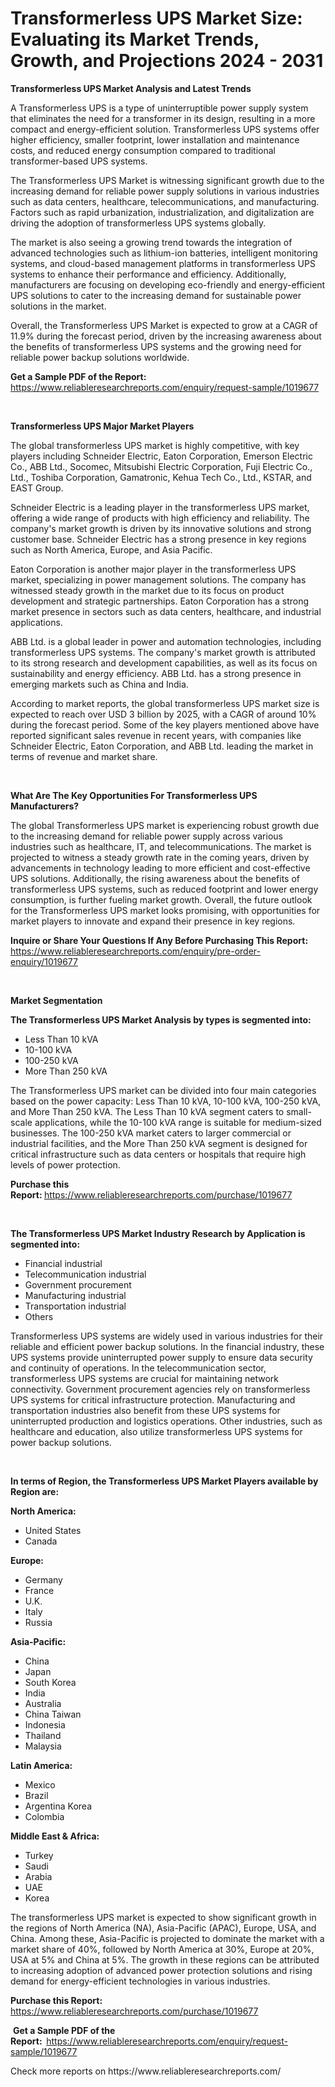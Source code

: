 <p><h1>Transformerless UPS Market Size: Evaluating its Market Trends, Growth, and Projections 2024 - 2031</h1></p><p><strong>Transformerless UPS Market Analysis and Latest Trends</strong></p>
<p><p>A Transformerless UPS is a type of uninterruptible power supply system that eliminates the need for a transformer in its design, resulting in a more compact and energy-efficient solution. Transformerless UPS systems offer higher efficiency, smaller footprint, lower installation and maintenance costs, and reduced energy consumption compared to traditional transformer-based UPS systems.</p><p>The Transformerless UPS Market is witnessing significant growth due to the increasing demand for reliable power supply solutions in various industries such as data centers, healthcare, telecommunications, and manufacturing. Factors such as rapid urbanization, industrialization, and digitalization are driving the adoption of transformerless UPS systems globally. </p><p>The market is also seeing a growing trend towards the integration of advanced technologies such as lithium-ion batteries, intelligent monitoring systems, and cloud-based management platforms in transformerless UPS systems to enhance their performance and efficiency. Additionally, manufacturers are focusing on developing eco-friendly and energy-efficient UPS solutions to cater to the increasing demand for sustainable power solutions in the market.</p><p>Overall, the Transformerless UPS Market is expected to grow at a CAGR of 11.9% during the forecast period, driven by the increasing awareness about the benefits of transformerless UPS systems and the growing need for reliable power backup solutions worldwide.</p></p>
<p><strong>Get a Sample PDF of the Report:&nbsp;</strong> <a href="https://www.reliableresearchreports.com/enquiry/request-sample/1019677">https://www.reliableresearchreports.com/enquiry/request-sample/1019677</a></p>
<p>&nbsp;</p>
<p><strong>Transformerless UPS Major Market Players</strong></p>
<p><p>The global transformerless UPS market is highly competitive, with key players including Schneider Electric, Eaton Corporation, Emerson Electric Co., ABB Ltd., Socomec, Mitsubishi Electric Corporation, Fuji Electric Co., Ltd., Toshiba Corporation, Gamatronic, Kehua Tech Co., Ltd., KSTAR, and EAST Group. </p><p>Schneider Electric is a leading player in the transformerless UPS market, offering a wide range of products with high efficiency and reliability. The company's market growth is driven by its innovative solutions and strong customer base. Schneider Electric has a strong presence in key regions such as North America, Europe, and Asia Pacific.</p><p>Eaton Corporation is another major player in the transformerless UPS market, specializing in power management solutions. The company has witnessed steady growth in the market due to its focus on product development and strategic partnerships. Eaton Corporation has a strong market presence in sectors such as data centers, healthcare, and industrial applications.</p><p>ABB Ltd. is a global leader in power and automation technologies, including transformerless UPS systems. The company's market growth is attributed to its strong research and development capabilities, as well as its focus on sustainability and energy efficiency. ABB Ltd. has a strong presence in emerging markets such as China and India.</p><p>According to market reports, the global transformerless UPS market size is expected to reach over USD 3 billion by 2025, with a CAGR of around 10% during the forecast period. Some of the key players mentioned above have reported significant sales revenue in recent years, with companies like Schneider Electric, Eaton Corporation, and ABB Ltd. leading the market in terms of revenue and market share.</p></p>
<p>&nbsp;</p>
<p><strong>What Are The Key Opportunities For Transformerless UPS Manufacturers?</strong></p>
<p><p>The global Transformerless UPS market is experiencing robust growth due to the increasing demand for reliable power supply across various industries such as healthcare, IT, and telecommunications. The market is projected to witness a steady growth rate in the coming years, driven by advancements in technology leading to more efficient and cost-effective UPS solutions. Additionally, the rising awareness about the benefits of transformerless UPS systems, such as reduced footprint and lower energy consumption, is further fueling market growth. Overall, the future outlook for the Transformerless UPS market looks promising, with opportunities for market players to innovate and expand their presence in key regions.</p></p>
<p><strong>Inquire or Share Your Questions If Any Before Purchasing This Report:</strong> <a href="https://www.reliableresearchreports.com/enquiry/pre-order-enquiry/1019677">https://www.reliableresearchreports.com/enquiry/pre-order-enquiry/1019677</a></p>
<p>&nbsp;</p>
<p><strong>Market Segmentation</strong></p>
<p><strong>The Transformerless UPS Market Analysis by types is segmented into:</strong></p>
<p><ul><li>Less Than 10 kVA</li><li>10-100 kVA</li><li>100-250 kVA</li><li>More Than 250 kVA</li></ul></p>
<p><p>The Transformerless UPS market can be divided into four main categories based on the power capacity: Less Than 10 kVA, 10-100 kVA, 100-250 kVA, and More Than 250 kVA. The Less Than 10 kVA segment caters to small-scale applications, while the 10-100 kVA range is suitable for medium-sized businesses. The 100-250 kVA market caters to larger commercial or industrial facilities, and the More Than 250 kVA segment is designed for critical infrastructure such as data centers or hospitals that require high levels of power protection.</p></p>
<p><strong>Purchase this Report:&nbsp;</strong><a href="https://www.reliableresearchreports.com/purchase/1019677">https://www.reliableresearchreports.com/purchase/1019677</a></p>
<p>&nbsp;</p>
<p><strong>The Transformerless UPS Market Industry Research by Application is segmented into:</strong></p>
<p><ul><li>Financial industrial</li><li>Telecommunication industrial</li><li>Government procurement</li><li>Manufacturing industrial</li><li>Transportation industrial</li><li>Others</li></ul></p>
<p><p>Transformerless UPS systems are widely used in various industries for their reliable and efficient power backup solutions. In the financial industry, these UPS systems provide uninterrupted power supply to ensure data security and continuity of operations. In the telecommunication sector, transformerless UPS systems are crucial for maintaining network connectivity. Government procurement agencies rely on transformerless UPS systems for critical infrastructure protection. Manufacturing and transportation industries also benefit from these UPS systems for uninterrupted production and logistics operations. Other industries, such as healthcare and education, also utilize transformerless UPS systems for power backup solutions.</p></p>
<p>&nbsp;</p>
<p><strong>In terms of Region, the Transformerless UPS Market Players available by Region are:</strong></p>
<p>
    <p> <strong> North America: </strong>
        <ul>
            <li>United States</li>
            <li>Canada</li>
        </ul>
        </p> 
    <p> <strong> Europe: </strong>
        <ul>
            <li>Germany</li>
            <li>France</li>
            <li>U.K.</li>
            <li>Italy</li>
            <li>Russia</li>
        </ul>
        </p> 
    <p> <strong> Asia-Pacific: </strong>
        <ul>
            <li>China</li>
            <li>Japan</li>
            <li>South Korea</li>
            <li>India</li>
            <li>Australia</li>
            <li>China Taiwan</li>
            <li>Indonesia</li>
            <li>Thailand</li>
            <li>Malaysia</li>
        </ul>
        </p> 
    <p> <strong> Latin America: </strong>
        <ul>
            <li>Mexico</li>
            <li>Brazil</li>
            <li>Argentina Korea</li>
            <li>Colombia</li>
        </ul>
        </p> 
    <p> <strong> Middle East & Africa: </strong>
        <ul>
            <li>Turkey</li>
            <li>Saudi</li>
            <li>Arabia</li>
            <li>UAE</li>
            <li>Korea</li>
        </ul>
    </p>
    </p>
<p><p>The transformerless UPS market is expected to show significant growth in the regions of North America (NA), Asia-Pacific (APAC), Europe, USA, and China. Among these, Asia-Pacific is projected to dominate the market with a market share of 40%, followed by North America at 30%, Europe at 20%, USA at 5% and China at 5%. The growth in these regions can be attributed to increasing adoption of advanced power protection solutions and rising demand for energy-efficient technologies in various industries.</p></p>
<p><strong>Purchase this Report: </strong><a href="https://www.reliableresearchreports.com/purchase/1019677">https://www.reliableresearchreports.com/purchase/1019677</a></p>
<p>&nbsp;<strong>Get a Sample PDF of the Report:&nbsp;&nbsp;</strong><a href="https://www.reliableresearchreports.com/enquiry/request-sample/1019677">https://www.reliableresearchreports.com/enquiry/request-sample/1019677</a></p>
<p><strong></strong></p>
<p>Check more reports on https://www.reliableresearchreports.com/</p>